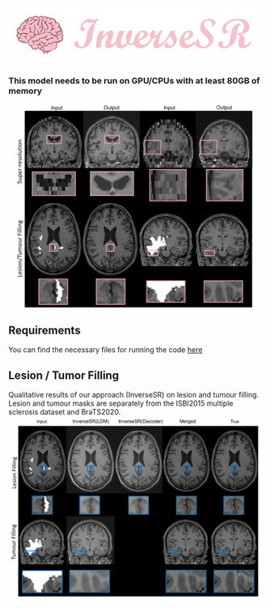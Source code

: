 ![title](img/title.png)
---

### This model needs to be run on GPU/CPUs with at least 80GB of memory

![example](img/input.jpg)

## Requirements

You can find the necessary files for running the code [here](https://drive.google.com/drive/folders/110l68um6gUJzECIv0AyF-4Fcw0rrQgA9?usp=drive_link)

## Lesion / Tumor Filling
Qualitative results of our approach (InverseSR) on lesion and tumour filling. Lesion and tumour masks are separately from the ISBI2015 multiple sclerosis dataset and BraTS2020.
![title](img/In-painting-visualization_plot.png)